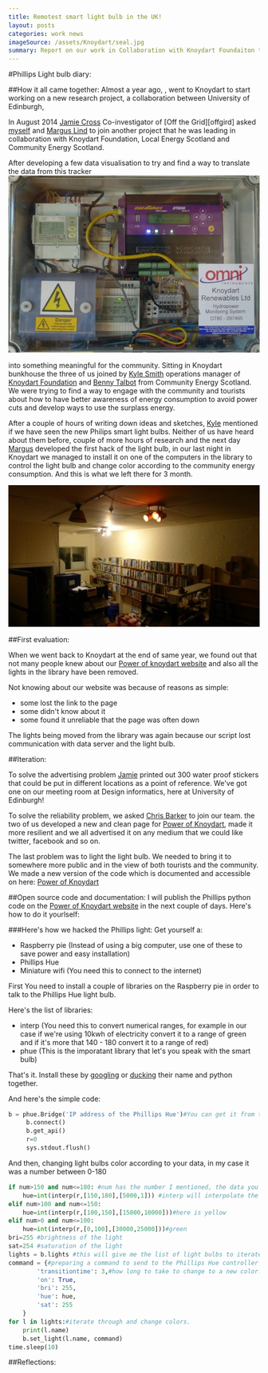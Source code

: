 ```yaml
---
title: Remotest smart light bulb in the UK!
layout: posts
categories: work news
imageSource: /assets/Knoydart/seal.jpg
summary: Report on our work in Collaboration with Knoydart Foundaiton to develop new ways of looking at Knoydart's renewable energy.
---
```


#Phillips Light bulb diary:

##How it all came together:
Almost a year ago, ,  went to Knoydart to start working on a new research project, a collaboration between University of Edinburgh,

In August 2014 [Jamie Cross][Jamie] Co-investigator of [Off the Grid][offgird] asked [myself][Hadi] and [Margus Lind][Margus] to join another project that he was leading in collaboration with Knoydart Foundation, Local Energy Scotland and Community Energy Scotland.

After developing a few data visualisation to try and find a way to translate the data from this tracker
![Hydro turbine](/assets/Knoydart/tracker.jpg)

into something meaningful for the community.
Sitting in Knoydart bunkhouse the three of us joined by [Kyle Smith][Kyle] operations manager of [Knoydart Foundation][Knoydart Foundation] and [Benny Talbot][Benny] from Community Energy Scotland.
We were trying to find a way to engage with the community and tourists about how to have better awareness of energy consumption to avoid power cuts and develop ways to use the surplass energy.

After a couple of hours of writing down ideas and sketches, [Kyle][Kyle] mentioned if we have seen the new Philips smart light bulbs. Neither of us have heard about them before, couple of more hours of research and the next day [Margus][Margus] developed the first hack of the light bulb, in our last night in Knoydart we managed to install it on one of the computers in the library to control the light bulb and change color according to the community energy consumption.
And this is what we left there for 3 month.

![Hydro turbine](/assets/Knoydart/philips-library.jpg)



##First evaluation:

When we went back to Knoydart at the end of same year, we found out that not many people knew about our [Power of knoydart website][powerofknoydart] and also all the lights in the library have been removed.

Not knowing about our website was because of reasons as simple:
- some lost the link to the page
- some didn't know about it
- some found it unreliable that the page was often down

The lights being moved from the library was again because our script lost communication with data server and the light bulb.

##Iteration:

To solve the advertising problem [Jamie][Jamie] printed out 300 water proof stickers that could be put in different locations as a point of reference. We've got one on our meeting room at Design informatics, here at University of Edinburgh!

To solve the reliability problem, we asked [Chris Barker][chrisbarker] to join our team. the two of us developed a new and clean page for [Power of Knoydart][powerofknoydart], made it more resilient and we all advertised it on any medium that we could like twitter, facebook and so on.

The last problem was to light the light bulb. We needed to bring it to somewhere more public and in the view of both tourists and the community.
We made a new version of the code which is documented and accessible on here: [Power of Knoydart][githubknoydart]



##Open source code and documentation:
I will publish the Phillips python code on the [Power of Knoydart website][githubknoydart] in the next couple of days.
Here's how to do it yourlself:

###Here's how we hacked the Phillips light:
Get yourself a:
- Raspberry pie (Instead of using a big computer, use one of these to save power and easy installation)
- Phillips Hue
- Miniature wifi (You need this to connect to the internet)


First You need to install a couple of libraries on the Raspberry pie in order to talk to the Phillips Hue light bulb.

Here's the list of libraries:
- interp (You need this to convert numerical ranges, for example in our case if we're using 10kwh of electricity convert it to a range of green and if it's more that 140 - 180 convert it to a range of red)
- phue (This is the imporatant library that let's you speak with the smart bulb)

That's it. Install these by [googling][google] or [ducking][duckduckgo] their name and python together.

And here's the simple code:

```python
b = phue.Bridge('IP address of the Phillips Hue')#You can get it from their online console.
     b.connect()
     b.get_api()
     r=0
     sys.stdout.flush()
```

And then, changing light bulbs color according to your data, in my case it was a number between 0-180
```python
if num>150 and num<=180: #num has the number I mentioned, the data you want to visualise into light colors.
    hue=int(interp(r,[150,180],[5000,1])) #interp will interpolate the values to the range I want here is red
elif num>100 and num<=150:
    hue=int(interp(r,[100,150],[15000,10000]))#here is yellow
elif num>0 and num<=100:
    hue=int(interp(r,[0,100],[30000,25000]))#green
bri=255 #brightness of the light
sat=254 #saturation of the light
lights = b.lights #this will give me the list of light bulbs to iterate through
command = {#preparing a command to send to the Phillips Hue controller
        'transitiontime': 3,#how long to take to change to a new color.
        'on': True,
        'bri': 255,
        'hue': hue,
        'sat': 255
    }
for l in lights:#iterate through and change colors.
    print(l.name)
    b.set_light(l.name, command)
time.sleep(10)
```




##Reflections:






[Jamie]:http://www.sps.ed.ac.uk/staff/social_anthropology/cross_jamie
[Hadi]:http://hadi.link
[Margus]:https://github.com/modulo-
[offgrid]:http://lifeoffthegrid.net
[Kyle]:http://www.knoydart-foundation.com/about/about-the-foundation/knoydart-renewables/
[Knoydart Foundation]:http://www.knoydart-foundation.com/
[Benny]:http://www.communityenergyscotland.org.uk/our-team.asp?id=29
[powerofknoydart]:http://powerofknoydart.org/
[trackercode]:https://github.com/Mehrpouya/PowerOfKnoydart/tree/master/TrackerCode
[chrisbarker]:https://github.com/TerribleBugger
[githubknoydart]:https://github.com/Mehrpouya/PowerOfKnoydart
[duckduckgo]:http://duckduckgo.com
[google]:http://google.com
